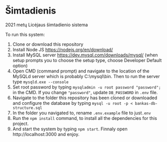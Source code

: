 # Šimtadienis

2021 metų Licėjaus šimtadienio sistema

To run this system:
1. Clone or download this repository
2. Install Node JS https://nodejs.org/en/download/
3. Install MySQL server https://dev.mysql.com/downloads/mysql/ (when setup prompts you to choose the setup type, choose Developer Default option)
4. Open CMD (command prompt) and navigate to the location of the MySQLd server which is probably C:\mysql\bin. Then to run the server type `mysqld.exe --console`
5. Set root password by typing `mysqladmin -u root password "password";` in the CMD. If you change `"password"`, update `DB_PASSWORD` in `.env` file.
6. Navigate to the folder this repository has been cloned or downloaded and configure the database by typing `mysql -u root -p < bankas-db-structure.sql`
7. In the folder you navigated to, rename `.env.example` file to just`.env`
8. Run the `npm install` command, to install all the dependencies for this project.
9. And start the system by typing `npm start`. Finnaly open http://localhost:3000 and enjoy.
